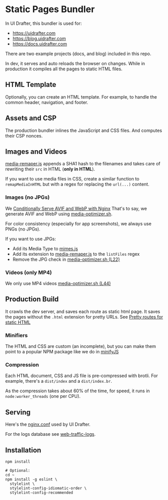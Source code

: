# Static Pages Bundler

In UI Drafter, this bundler is used for:
- https://uidrafter.com
- https://blog.uidrafter.com 
- https://docs.uidrafter.com

There are two example projects (docs, and blog) included in this repo.
 
In dev, it serves and auto reloads the browser on changes. While
in production it compiles all the pages to static HTML files.


## HTML Template
Optionally, you can create an HTML template.
For example, to handle the common header, navigation, and footer.


## Assets and CSP
The production bundler inlines the JavaScript
and CSS files. And computes their CSP nonces.


## Images and Videos
[media-remaper.js](./media-remaper.js) appends a SHA1 hash to the filenames
and takes care of rewriting their `src` in HTML (**only in HTML**).

If you want to use media files in CSS, create a similar function to
`remapMediaInHTML` but with a regex for replacing the `url(...)` content.                         

### Images (no JPGs)
We [Conditionally Serve AVIF and WebP with Nginx](https://blog.uidrafter.com/conditional-avif-for-video-posters)
That's to say, we generate AVIF and WebP using [media-optimizer.sh](./media-optimizer.sh).

For color consistency (especially for app screenshots), we always use PNGs (no JPGs).

If you want to use JPGs:
- Add its Media Type to [mimes.js](./mimes.js)
- Add its extension to [media-remaper.js](./media-remaper.js) to the `listFiles` regex
- Remove the JPG check in [media-optimizer.sh (L22)](./media-optimizer.sh#L22)

### Videos (only MP4)
We only use MP4 videos
[media-optimizer.sh (L44)](./media-optimizer.sh#L44)


## Production Build
It crawls the dev server, and saves each route as static html page.
It saves the pages without the `.html` extension for pretty URLs. 
See [Pretty routes for static HTML](https://blog.uidrafter.com/pretty-routes-for-static-html)

### Minifiers
The HTML and CSS are custom (an incomplete), but you can make them point to a popular 
NPM package like we do in [minifyJS](./minifyJS.js)

### Compression
Each HTML document, CSS and JS file is pre-compressed with brotli.
For example, there's a `dist/index` and a `dist/index.br`.

As the compression takes about 60% of the time, for speed,
it runs in `node:worker_threads` (one per CPU).


## Serving
Here's the [nginx.conf](https://github.com/uxtely/ops-utils/blob/main/location-server/jails/nginx_j/usr/local/etc/nginx/nginx.conf)
used by UI Drafter.

For the logs database see [web-traffic-logs](https://github.com/uxtely/ops-utils/tree/main/web-traffic-logs/).


## Installation
```shell script
npm install

# Optional:
cd ~
npm install -g eslint \
  stylelint \
  stylelint-config-idiomatic-order \
  stylelint-config-recommended 
```
